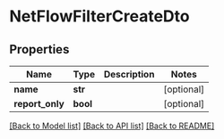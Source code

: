 # NetFlowFilterCreateDto

## Properties
Name | Type | Description | Notes
------------ | ------------- | ------------- | -------------
**name** | **str** |  | [optional] 
**report_only** | **bool** |  | [optional] 

[[Back to Model list]](../README.md#documentation-for-models) [[Back to API list]](../README.md#documentation-for-api-endpoints) [[Back to README]](../README.md)


